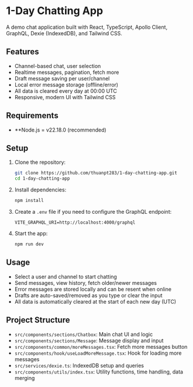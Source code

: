 # 1-Day Chatting App

A demo chat application built with React, TypeScript, Apollo Client, GraphQL, Dexie (IndexedDB), and Tailwind CSS.

## Features

- Channel-based chat, user selection
- Realtime messages, pagination, fetch more
- Draft message saving per user/channel
- Local error message storage (offline/error)
- All data is cleared every day at 00:00 UTC
- Responsive, modern UI with Tailwind CSS


## Requirements

- **Node.js = v22.18.0 (recommended)

## Setup

1. Clone the repository:

	```bash
	git clone https://github.com/thuanpt283/1-day-chatting-app.git
	cd 1-day-chatting-app
	```

2. Install dependencies:

	```bash
	npm install
	```

3. Create a `.env` file if you need to configure the GraphQL endpoint:

	```env
	VITE_GRAPHQL_URI=http://localhost:4000/graphql
	```

4. Start the app:

	```bash
	npm run dev
	```

## Usage

- Select a user and channel to start chatting
- Send messages, view history, fetch older/newer messages
- Error messages are stored locally and can be resent when online
- Drafts are auto-saved/removed as you type or clear the input
- All data is automatically cleared at the start of each new day (UTC)

## Project Structure

- `src/components/sections/Chatbox`: Main chat UI and logic
- `src/components/sections/Message`: Message display and input
- `src/components/common/moreMessages.tsx`: Fetch more messages button
- `src/components/hook/useLoadMoreMessage.tsx`: Hook for loading more messages
- `src/services/dexie.ts`: IndexedDB setup and queries
- `src/components/utils/index.tsx`: Utility functions, time handling, data merging
